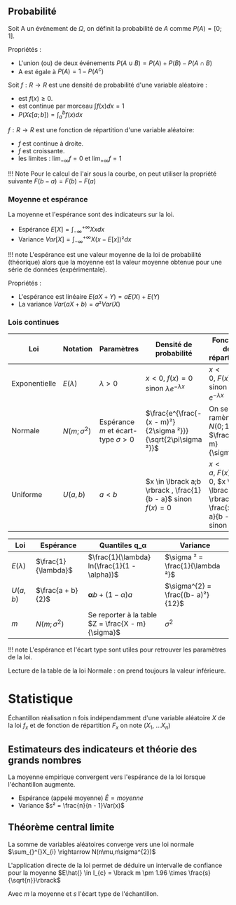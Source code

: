 ## Probabilité

Soit A un événement de $Ω$, on définit la probabilité de $A$ comme $P(A) = \lbrack 0;1\rbrack$.

Propriétés :

* L'union (ou) de deux événements $P(A \cup B) = P(A) + P(B) - P(A \cap B)$
* A est égale à $P(A) = 1 - P\left( A^{c} \right)$

Soit $f:R \rightarrow R$ est une densité de probabilité d'une variable aléatoire :

* est $f(x) \geq 0$.
* est continue par morceau $\int_{}^{}{f(x)dx = 1}$
* $P\left( X\epsilon\lbrack a;b\rbrack \right) = \int_{a}^{b}{f(x)dx}$

$f:R \rightarrow R$ est une fonction de répartition d'une variable aléatoire:

* $f$ est continue à droite.
* $f$ est croissante.
* les limites : $\lim_{- \infty}f = 0$ et $\lim_{+ \infty}f = 1$
    
!!! Note
    Pour le calcul de l'air sous la courbe, on peut utiliser la propriété suivante $F(b - a) = F(b) - F(a)$

### Moyenne et espérance

La moyenne et l'espérance sont des indicateurs sur la loi.

* Espérance $E\lbrack X\rbrack = \int_{- \infty}^{+ \infty}{Xxdx}$
* Variance $Var\lbrack X\rbrack = \int_{- \infty}^{+ \infty}{X(x - E\lbrack x\rbrack)²dx}$

!!! note
    L'espérance est une valeur moyenne de la loi de probabilité (théorique) alors que la moyenne est la valeur moyenne obtenue pour une série de données (expérimentale).

Propriétés :

* L'espérance est linéaire $E(aX + Y) = aE(X) + E(Y)$
* La variance $Var(aX + b) = a²Var(X)$

### Lois continues

Loi | Notation | Paramètres | Densité de probabilité | Fonction de répartition
---|---|---|---|---
Exponentielle | $E(\lambda)$ | $\lambda > 0$ | $x< 0,\ f(x) = 0$ sinon $\lambda e^{- \lambda x}$ | $x < 0,\ F(x) = 0$ sinon $1 - e^{- \lambda x}$
Normale | $N(m;\sigma^{2})$ | Espérance $m$ et écart-type $\sigma > 0$ | $\frac{e^{\frac{- (x - m)²}{2\sigma ²}}}{\sqrt{2\pi\sigma ²}}$ | On se ramène à $N(0;1)$ : $\frac{X - m}{\sigma}$
Uniforme | $U(a,b)$ | $a < b$ | $x \in \lbrack a;b \rbrack , \frac{1}{b - a}$ sinon $f(x) = 0$ | $x < a,\ F(x) = 0$, $x \in \lbrack a;b \rbrack,\ \frac{x - a}{b - a}$ sinon 1

    
Loi | Espérance | Quantiles $\mathbf{q}\_ {\mathbf{\alpha}}$ | Variance
---|---|---|---
$E(\lambda)$ |  $\frac{1}{\lambda}$ | $\frac{1}{\lambda} ln(\frac{1}{1 - \alpha})$ | $\sigma ² = \frac{1}{\lambda ²}$
$U(a,b)$ | $\frac{a + b}{2}$ | $\mathbf{\alpha}b + \left( 1 - \alpha \right)a$ | $\sigma^{2} = \frac{(b- a)²}{12}$
$m$ | $N(m;\sigma^{2})$ | Se reporter à la table $Z = \frac{X - m}{\sigma}$ | $\sigma^{2}$

!!! note
    L'espérance et l'écart type sont utiles pour retrouver les paramètres de la loi.

Lecture de la table de la loi Normale : on prend toujours la valeur inférieure.

# Statistique

Échantillon réalisation n fois indépendamment d'une variable aléatoire
$X$ de la loi $f_{x}$ et de fonction de répartition $F_{x}$ on note
($X_{1}$, ...$X_{n}$)

## Estimateurs des indicateurs et théorie des grands nombres

La moyenne empirique convergent vers l'espérance de la loi lorsque l'échantillon augmente.

* Espérance (appelé moyenne) $Ê = moyenne$
* Variance $s² = \frac{n}{n - 1}Var(x)$

## Théorème central limite

La somme de variables aléatoires converge vers une loi normale  $\sum_{}^{}X_{i} \rightarrow N(n\mu,n\sigma^{2})$

L'application directe de la loi permet de déduire un intervalle de confiance pour la moyenne $E\hat{} \in I_{c} = \lbrack m \pm 1.96 \times \frac{s}{\sqrt{n}}\rbrack$

Avec $m$ la moyenne et $s$ l'écart type de l'échantillon.